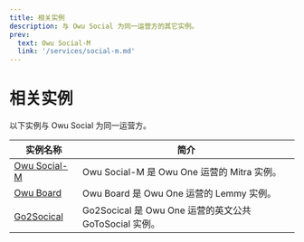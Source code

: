 ```yaml
---
title: 相关实例
description: 与 Owu Social 为同一运营方的其它实例。
prev:
  text: Owu Social-M
  link: '/services/social-m.md'
---
```


# 相关实例

以下实例与 Owu Social 为同一运营方。

| 实例名称 | 简介 |
| --- | --- |
| [Owu Social-M](https://scm.owu.one) | Owu Social-M 是 Owu One 运营的 Mitra 实例。 |
| [Owu Board](https://bdl.owu.one) | Owu Board 是 Owu One 运营的 Lemmy 实例。 |
| [Go2Socical](https://gotosocial.social) | Go2Socical 是 Owu One 运营的英文公共 GoToSocial 实例。 |
